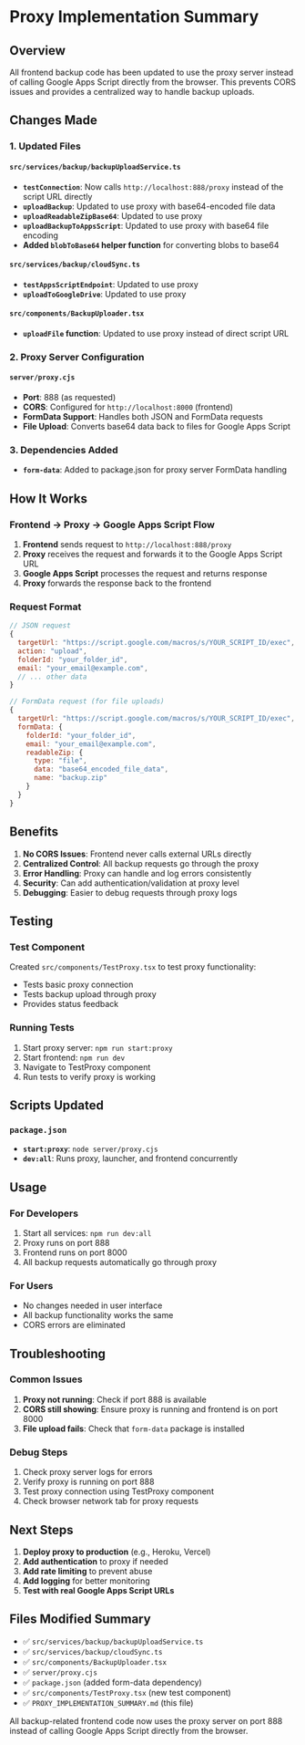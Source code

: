 # Proxy Implementation Summary

## Overview
All frontend backup code has been updated to use the proxy server instead of calling Google Apps Script directly from the browser. This prevents CORS issues and provides a centralized way to handle backup uploads.

## Changes Made

### 1. Updated Files

#### `src/services/backup/backupUploadService.ts`
- **`testConnection`**: Now calls `http://localhost:888/proxy` instead of the script URL directly
- **`uploadBackup`**: Updated to use proxy with base64-encoded file data
- **`uploadReadableZipBase64`**: Updated to use proxy
- **`uploadBackupToAppsScript`**: Updated to use proxy with base64 file encoding
- **Added `blobToBase64` helper function** for converting blobs to base64

#### `src/services/backup/cloudSync.ts`
- **`testAppsScriptEndpoint`**: Updated to use proxy
- **`uploadToGoogleDrive`**: Updated to use proxy

#### `src/components/BackupUploader.tsx`
- **`uploadFile` function**: Updated to use proxy instead of direct script URL

### 2. Proxy Server Configuration

#### `server/proxy.cjs`
- **Port**: 888 (as requested)
- **CORS**: Configured for `http://localhost:8000` (frontend)
- **FormData Support**: Handles both JSON and FormData requests
- **File Upload**: Converts base64 data back to files for Google Apps Script

### 3. Dependencies Added
- **`form-data`**: Added to package.json for proxy server FormData handling

## How It Works

### Frontend → Proxy → Google Apps Script Flow

1. **Frontend** sends request to `http://localhost:888/proxy`
2. **Proxy** receives the request and forwards it to the Google Apps Script URL
3. **Google Apps Script** processes the request and returns response
4. **Proxy** forwards the response back to the frontend

### Request Format

```javascript
// JSON request
{
  targetUrl: "https://script.google.com/macros/s/YOUR_SCRIPT_ID/exec",
  action: "upload",
  folderId: "your_folder_id",
  email: "your_email@example.com",
  // ... other data
}

// FormData request (for file uploads)
{
  targetUrl: "https://script.google.com/macros/s/YOUR_SCRIPT_ID/exec",
  formData: {
    folderId: "your_folder_id",
    email: "your_email@example.com",
    readableZip: {
      type: "file",
      data: "base64_encoded_file_data",
      name: "backup.zip"
    }
  }
}
```

## Benefits

1. **No CORS Issues**: Frontend never calls external URLs directly
2. **Centralized Control**: All backup requests go through the proxy
3. **Error Handling**: Proxy can handle and log errors consistently
4. **Security**: Can add authentication/validation at proxy level
5. **Debugging**: Easier to debug requests through proxy logs

## Testing

### Test Component
Created `src/components/TestProxy.tsx` to test proxy functionality:
- Tests basic proxy connection
- Tests backup upload through proxy
- Provides status feedback

### Running Tests
1. Start proxy server: `npm run start:proxy`
2. Start frontend: `npm run dev`
3. Navigate to TestProxy component
4. Run tests to verify proxy is working

## Scripts Updated

### `package.json`
- **`start:proxy`**: `node server/proxy.cjs`
- **`dev:all`**: Runs proxy, launcher, and frontend concurrently

## Usage

### For Developers
1. Start all services: `npm run dev:all`
2. Proxy runs on port 888
3. Frontend runs on port 8000
4. All backup requests automatically go through proxy

### For Users
- No changes needed in user interface
- All backup functionality works the same
- CORS errors are eliminated

## Troubleshooting

### Common Issues
1. **Proxy not running**: Check if port 888 is available
2. **CORS still showing**: Ensure proxy is running and frontend is on port 8000
3. **File upload fails**: Check that `form-data` package is installed

### Debug Steps
1. Check proxy server logs for errors
2. Verify proxy is running on port 888
3. Test proxy connection using TestProxy component
4. Check browser network tab for proxy requests

## Next Steps

1. **Deploy proxy to production** (e.g., Heroku, Vercel)
2. **Add authentication** to proxy if needed
3. **Add rate limiting** to prevent abuse
4. **Add logging** for better monitoring
5. **Test with real Google Apps Script URLs**

## Files Modified Summary

- ✅ `src/services/backup/backupUploadService.ts`
- ✅ `src/services/backup/cloudSync.ts`
- ✅ `src/components/BackupUploader.tsx`
- ✅ `server/proxy.cjs`
- ✅ `package.json` (added form-data dependency)
- ✅ `src/components/TestProxy.tsx` (new test component)
- ✅ `PROXY_IMPLEMENTATION_SUMMARY.md` (this file)

All backup-related frontend code now uses the proxy server on port 888 instead of calling Google Apps Script directly from the browser. 